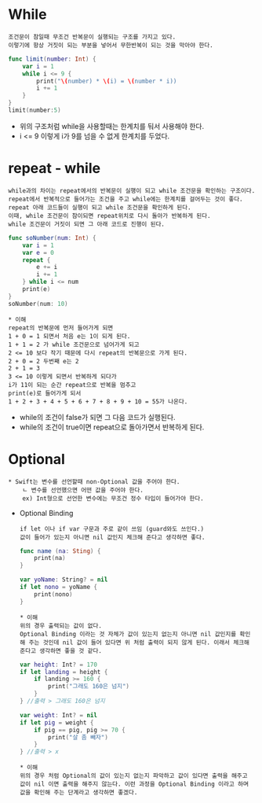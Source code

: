 # While
```
조건문이 참일때 무조건 반복문이 실행되는 구조를 가지고 있다.
이렇기에 항상 거짓이 되는 부분을 넣어서 무한반복이 되는 것을 막아야 한다.
```
```swift
func limit(number: Int) {
    var i = 1
    while i <= 9 {
        print("\(number) * \(i) = \(number * i))
        i += 1
    }
}
limit(number:5)
```
* 위의 구조처럼 while을 사용할때는 한계치를 둬서 사용해야 한다.
* i <= 9 이렇게 i가 9를 넘을 수 없게 한계치를 두었다.

# repeat - while
```
while과의 차이는 repeat에서의 반복문이 실행이 되고 while 조건문을 확인하는 구조이다.
repeat에서 반복적으로 들어가는 조건을 주고 while에는 한계치를 걸어두는 것이 좋다.
repeat 아래 코드들이 실행이 되고 while 조건문을 확인하게 된다. 
이때, while 조건문이 참이되면 repeat위치로 다시 돌아가 반복하게 된다.
while 조건문이 거짓이 되면 그 아래 코드로 진행이 된다.
```
```swift
func soNumber(num: Int) {
    var i = 1
    var e = 0
    repeat {
        e += i
        i += 1
    } while i <= num
    print(e)
}
soNumber(num: 10)
```
```
* 이해
repeat의 반복문에 먼저 들어가게 되면
1 + 0 = 1 되면서 처음 e는 1이 되게 된다.
1 + 1 = 2 가 while 조건문으로 넘어가게 되고 
2 <= 10 보다 작기 때문에 다시 repeat의 반복문으로 가게 된다.
2 + 0 = 2 두번째 e는 2
2 + 1 = 3
3 <= 10 이렇게 되면서 반복하게 되다가
i가 11이 되는 순간 repeat으로 반복을 멈추고 
print(e)로 들어가게 되서 
1 + 2 + 3 + 4 + 5 + 6 + 7 + 8 + 9 + 10 = 55가 나온다.
```
* while의 조건이 false가 되면 그 다음 코드가 실행된다.
* while의 조건이 true이면 repeat으로 돌아가면서 반복하게 된다.

# Optional
```
* Swift는 변수를 선언할때 non-Optional 값을 주어야 한다.
    ㄴ 변수를 선언했으면 어떤 값을 주어야 한다.
    ex) Int형으로 선언한 변수에는 무조건 정수 타입이 들어가야 한다.

```
* Optional Binding
    ```
    if let 이나 if var 구문과 주로 같이 쓰임 (guard와도 쓰인다.)
    값이 들어가 있는지 아니면 nil 값인지 체크해 준다고 생각하면 좋다.
    ```
    ```swift
    func name (na: Sting) {
        print(na)
    }

    var yoName: String? = nil
    if let nono = yoName {
        print(nono)
    }
    ```
    ```
    * 이해
    위의 경우 출력되는 값이 없다.
    Optional Binding 이라는 것 자체가 값이 있는지 없는지 아니면 nil 값인지를 확인해 주는 것인데 nil 값이 들어 있다면 위 처럼 출력이 되지 않게 된다. 이래서 체크해 준다고 생각하면 좋을 것 같다.
    ```
    ```swift
    var height: Int? = 170
    if let landing = height {
        if landing >= 160 {
            print("그래도 160은 넘지")
        }
    } //출력 > 그래도 160은 넘지

    var weight: Int? = nil
    if let pig = weight {
        if pig == pig, pig >= 70 {
            print("살 좀 빼자")
        }
    } //출력 > x
    ```
    ```
    * 이해
    위의 경우 처럼 Optional의 값이 있는지 없는지 파악하고 값이 있다면 출력을 해주고 값이 nil 이면 출력을 해주지 않는다. 이런 과정을 Optional Binding 이라고 하며 값을 확인해 주는 단계라고 생각하면 좋겠다.
    ```



